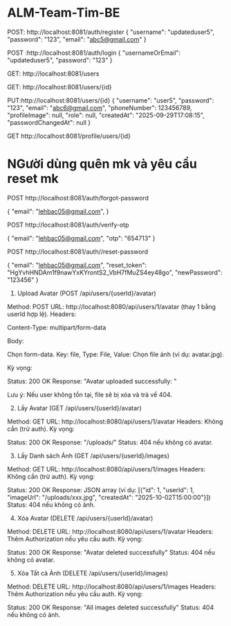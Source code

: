 # ALM-Team-Tim-BE

POST: http://localhost:8081/auth/register
{
"username": "updateduser5",
"password": "123",
"email": "abc5@gmail.com"
}

POST :http://localhost:8081/auth/login
{
"usernameOrEmail": "updateduser5",
"password": "123"
}

GET: http://localhost:8081/users

GET: http://localhost:8081/users/{id}

<!-- GET: http://localhost:8081/users/{email} -->

PUT:http://localhost:8081/users/{id}
{
"username": "user5",
"password": "123",
"email": "abc6@gmail.com",
"phoneNumber": 123456789,
"profileImage": null,
"role": null,
"createdAt": "2025-09-29T17:08:15",
"passwordChangedAt": null
}

GET http://localhost:8081/profile/users/{id}

# NGười dùng quên mk và yêu cầu reset mk

POST http://localhost:8081/auth/forgot-password

{
"email": "lehbac05@gmail.com",
}

POST http://localhost:8081/auth/verify-otp

{
"email": "lehbac05@gmail.com",
"otp": "654713"
}

POST http://localhost:8081/auth//reset-password

{
"email": "lehbac05@gmail.com",
"reset_token": "HgYvhHNDAm1f9nawYxKYrontS2_VbH7fMuZS4ey48go",
"newPassword": "123456"
}

1. Upload Avatar (POST /api/users/{userId}/avatar)

Method: POST
URL: http://localhost:8080/api/users/1/avatar (thay 1 bằng userId hợp lệ).
Headers:

Content-Type: multipart/form-data

Body:

Chọn form-data.
Key: file, Type: File, Value: Chọn file ảnh (ví dụ: avatar.jpg).

Kỳ vọng:

Status: 200 OK
Response: "Avatar uploaded successfully: <uniqueFilename>"

Lưu ý: Nếu user không tồn tại, file sẽ bị xóa và trả về 404.

2. Lấy Avatar (GET /api/users/{userId}/avatar)

Method: GET
URL: http://localhost:8080/api/users/1/avatar
Headers: Không cần (trừ auth).
Kỳ vọng:

Status: 200 OK
Response: "/uploads/<uniqueFilename>"
Status: 404 nếu không có avatar.

3. Lấy Danh sách Ảnh (GET /api/users/{userId}/images)

Method: GET
URL: http://localhost:8080/api/users/1/images
Headers: Không cần (trừ auth).
Kỳ vọng:

Status: 200 OK
Response: JSON array (ví dụ: [{"id": 1, "userId": 1, "imageUrl": "/uploads/xxx.jpg", "createdAt": "2025-10-02T15:00:00"}])
Status: 404 nếu không có ảnh.

4. Xóa Avatar (DELETE /api/users/{userId}/avatar)

Method: DELETE
URL: http://localhost:8080/api/users/1/avatar
Headers: Thêm Authorization nếu yêu cầu auth.
Kỳ vọng:

Status: 200 OK
Response: "Avatar deleted successfully"
Status: 404 nếu không có avatar.

5. Xóa Tất cả Ảnh (DELETE /api/users/{userId}/images)

Method: DELETE
URL: http://localhost:8080/api/users/1/images
Headers: Thêm Authorization nếu yêu cầu auth.
Kỳ vọng:

Status: 200 OK
Response: "All images deleted successfully"
Status: 404 nếu không có ảnh.
